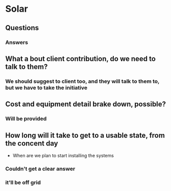 # Solar


## Questions
### Answers

## What a bout client contribution, do we need to talk to them?
### We should suggest to client too, and they will talk to them to, but we have to take the initiative 

## Cost and equipment detail brake down, possible?
### Will be provided

## How long will it take to get to a usable state, from the concent day
- When are we plan to start installing the systems
### Couldn't get a clear answer

### it'll be off grid
